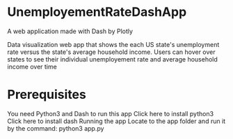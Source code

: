 # UnemployementRateDashApp
A web application made with Dash by Plotly

Data visualization web app that shows the each US state's unemployment rate versus the state's average household income. Users can hover over states to see their individual unemployement rate and average household income over time

# Prerequisites
You need Python3 and Dash to run this app
Click here to install python3
Click here to install dash
Running the app
Locate to the app folder and run it by the command: python3 app.py
